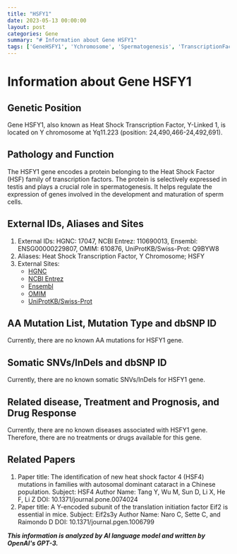```yaml
---
title: "HSFY1"
date: 2023-05-13 00:00:00
layout: post
categories: Gene
summary: "# Information about Gene HSFY1"
tags: ['GeneHSFY1', 'Ychromosome', 'Spermatogenesis', 'TranscriptionFactor', 'Testis', 'NoKnownDisease', 'NoKnownMutation', 'NoKnownTreatment']
---
```


# Information about Gene HSFY1

## Genetic Position
Gene HSFY1, also known as Heat Shock Transcription Factor, Y-Linked 1, is located on Y chromosome at Yq11.223 (position: 24,490,466-24,492,691).

## Pathology and Function
The HSFY1 gene encodes a protein belonging to the Heat Shock Factor (HSF) family of transcription factors. The protein is selectively expressed in testis and plays a crucial role in spermatogenesis. It helps regulate the expression of genes involved in the development and maturation of sperm cells.

## External IDs, Aliases and Sites
1. External IDs: HGNC: 17047, NCBI Entrez: 110690013, Ensembl: ENSG00000229807, OMIM: 610876, UniProtKB/Swiss-Prot: Q9BYW8
2. Aliases: Heat Shock Transcription Factor, Y Chromosome; HSFY
3. External Sites:
   - [HGNC]([Click](https://www.genenames.org/data/gene-symbol-report/#!/hgnc_id/HGNC:17047))
   - [NCBI Entrez]([Click](https://www.ncbi.nlm.nih.gov/gene/110690013))
   - [Ensembl]([Click](https://asia.ensembl.org/Homo_sapiens/Gene/Summary?db=core;g=ENSG00000229807;r=Y:24490466-24492691))
   - [OMIM]([Click](https://www.omim.org/entry/610876))
   - [UniProtKB/Swiss-Prot]([Click](https://www.uniprot.org/uniprot/Q9BYW8))

## AA Mutation List, Mutation Type and dbSNP ID
Currently, there are no known AA mutations for HSFY1 gene.

## Somatic SNVs/InDels and dbSNP ID
Currently, there are no known somatic SNVs/InDels for HSFY1 gene.

## Related disease, Treatment and Prognosis, and Drug Response
Currently, there are no known diseases associated with HSFY1 gene. Therefore, there are no treatments or drugs available for this gene.

## Related Papers
1. Paper title: The identification of new heat shock factor 4 (HSF4) mutations in families with autosomal dominant cataract in a Chinese population. Subject: HSF4 
Author Name: Tang Y, Wu M, Sun D, Li X, He F, Li Z
DOI: 10.1371/journal.pone.0074024
2. Paper title: A Y-encoded subunit of the translation initiation factor Eif2 is essential in mice. Subject: Eif2s3y
Author Name: Naro C, Sette C, and Raimondo D
DOI: 10.1371/journal.pgen.1006799

**_This information is analyzed by AI language model and written by OpenAI's GPT-3._**